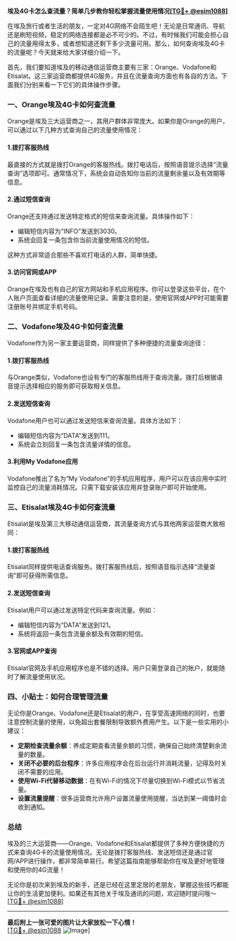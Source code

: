 **埃及4G卡怎么查流量？简单几步教你轻松掌握流量使用情况[[TG💪+ @esim1088](https://t.me/s/esim1088)]**

在埃及旅行或者生活的朋友，一定对4G网络不会陌生吧！无论是日常通讯、导航还是刷短视频，稳定的网络连接都是必不可少的。不过，有时候我们可能会担心自己的流量用得太多，或者想知道还剩下多少流量可用。那么，如何查询埃及4G卡的流量呢？今天就来给大家详细介绍一下。

首先，我们要知道埃及的移动通信运营商主要有三家：Orange、Vodafone和Etisalat。这三家运营商都提供4G服务，并且在流量查询方面也有各自的方法。下面我们分别来看一下它们的具体操作步骤。

### **一、Orange埃及4G卡如何查流量**

Orange是埃及三大运营商之一，其用户群体非常庞大。如果你是Orange的用户，可以通过以下几种方式查询自己的流量使用情况：

#### **1.拨打客服热线**
最直接的方式就是拨打Orange的客服热线。拨打电话后，按照语音提示选择“流量查询”选项即可。通常情况下，系统会自动告知你当前的流量剩余量以及有效期等信息。

#### **2.通过短信查询**
Orange还支持通过发送特定格式的短信来查询流量。具体操作如下：
- 编辑短信内容为“INFO”发送到3030。
- 系统会回复一条包含你当前流量使用情况的短信。

这种方式非常适合那些不喜欢打电话的人群，简单快捷。

#### **3.访问官网或APP**
Orange在埃及也有自己的官方网站和手机应用程序。你可以登录这些平台，在个人账户页面查看详细的流量使用记录。需要注意的是，使用官网或APP时可能需要注册账号并绑定手机号码。

### **二、Vodafone埃及4G卡如何查流量**

Vodafone作为另一家主要运营商，同样提供了多种便捷的流量查询途径：

#### **1.拨打客服热线**
与Orange类似，Vodafone也设有专门的客服热线用于查询流量。拨打后根据语音提示选择相应的服务即可获取相关信息。

#### **2.发送短信查询**
Vodafone用户也可以通过发送短信来查询流量。具体方法如下：
- 编辑短信内容为“DATA”发送到111。
- 系统会立刻回复一条包含流量详情的信息。

#### **3.利用My Vodafone应用**
Vodafone推出了名为“My Vodafone”的手机应用程序，用户可以在该应用中实时监控自己的流量消耗情况。只需下载安装该应用并登录账户即可开始使用。

### **三、Etisalat埃及4G卡如何查流量**

Etisalat是埃及第三大移动通信运营商，其流量查询方式与其他两家运营商大致相同：

#### **1.拨打客服热线**
Etisalat同样提供电话查询服务。拨打客服热线后，按照语音指示选择“流量查询”即可获得所需信息。

#### **2.发送短信查询**
Etisalat用户可以通过发送特定代码来查询流量。例如：
- 编辑短信内容为“DATA”发送到121。
- 系统将返回一条包含流量余额及有效期的短信。

#### **3.官网或APP查询**
Etisalat官网及手机应用程序也是不错的选择。用户只需登录自己的账户，就能随时了解流量使用状况。

### **四、小贴士：如何合理管理流量**

无论你是Orange、Vodafone还是Etisalat的用户，在享受高速网络的同时，也要注意控制流量的使用，以免超出套餐限制导致额外费用产生。以下是一些实用的小建议：

- **定期检查流量余额**：养成定期查看流量余额的习惯，确保自己始终清楚剩余流量的数量。
- **关闭不必要的后台程序**：许多应用程序会在后台运行并消耗流量，记得及时关闭不需要的应用。
- **使用Wi-Fi代替移动数据**：在有Wi-Fi的情况下尽量切换到Wi-Fi模式以节省流量。
- **设置流量提醒**：很多运营商允许用户设置流量使用提醒，当达到某一阈值时会收到通知。

### **总结**

埃及的三大运营商——Orange、Vodafone和Etisalat都提供了多种方便快捷的方式来查询4G卡的流量使用情况。无论是拨打客服热线、发送短信还是通过官网/APP进行操作，都非常简单易行。希望这篇指南能够帮助你在埃及更好地管理和使用你的4G流量！

无论你是初次来到埃及的新手，还是已经在这里定居的老朋友，掌握这些技巧都能让你的生活更加便利。如果还有其他关于埃及通讯的问题，欢迎随时提问哦～ [[TG💪+ @esim1088](https://t.me/s/esim1088)]

---

**最后附上一张可爱的图片让大家放松一下心情！**  
[[TG💪+ @esim1088](https://t.me/s/esim1088) ![Image](https://i.postimg.cc/4NQfJmqS/Snipaste-2025-05-13-00-14-12.png)]